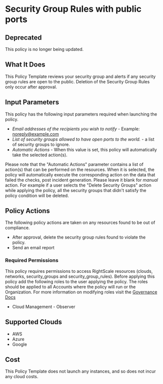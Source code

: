 # Security Group Rules with public ports

## Deprecated

This policy is no longer being updated.

## What It Does

This Policy Template reviews your security group and alerts if any security group rules are open to the public.  Deletion of the Security Group Rules only occur after approval.

## Input Parameters

This policy has the following input parameters required when launching the policy.

- *Email addresses of the recipients you wish to notify* - Example: noreply@example.com
- *List of security groups allowed to have open ports to the world.* - a list of security groups to ignore.
- *Automatic Actions* - When this value is set, this policy will automatically take the selected action(s).

Please note that the "Automatic Actions" parameter contains a list of action(s) that can be performed on the resources. When it is selected, the policy will automatically execute the corresponding action on the data that failed the checks, post incident generation. Please leave it blank for *manual* action.
For example if a user selects the "Delete Security Groups" action while applying the policy, all the security groups that didn't satisfy the policy condition will be deleted.

## Policy Actions

The following policy actions are taken on any resources found to be out of compliance.

- After approval, delete the security group rules found to violate the policy.
- Send an email report

### Required Permissions

This policy requires permissions to access RightScale resources (clouds, networks, security_groups and security_group_rules).  Before applying this policy add the following roles to the user applying the policy.  The roles should be applied to all Accounts where the policy will run or the Organization. For more information on modifying roles visit the [Governance Docs](https://docs.rightscale.com/cm/ref/user_roles.html)

- Cloud Management - Observer

## Supported Clouds

- AWS
- Azure
- Google

## Cost

This Policy Template does not launch any instances, and so does not incur any cloud costs.
